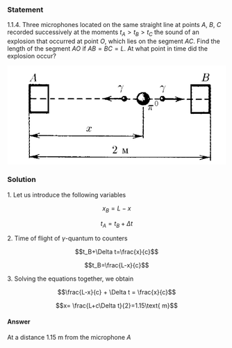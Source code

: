 ###  Statement 

$1.1.4.$ Three microphones located on the same straight line at points $A$, $B$, $C$ recorded successively at the moments $t_A > t_B > t_C$ the sound of an explosion that occurred at point $O$, which lies on the segment $AC$. Find the length of the segment $AO$ if $AB = BC = L$. At what point in time did the explosion occur?  

![ For problem 1.1.4 |848x381, 39%](../../img/1.1.4/statement.png)

### Solution

1\. Let us introduce the following variables 

$$x_B=L-x$$ 

$$t_A=t_B+\Delta t$$ 

2\. Time of flight of $\gamma$-quantum to counters 

$$t_B+\Delta t=\frac{x}{c}$$ 

$$t_B=\frac{L-x}{c}$$ 

3\. Solving the equations together, we obtain 

$$\frac{L-x}{c} + \Delta t = \frac{x}{c}$$ 

$$x= \frac{L+c\Delta t}{2}=1.15\text{ m}$$ 

#### Answer

At a distance $1.15\text{ m}$ from the microphone $A$ 
